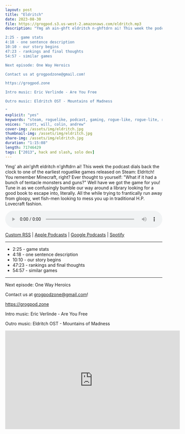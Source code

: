 ```yaml
---
layout: post
title: "Eldritch"
date: 2023-08-30
file: https://grogpod.s3.us-west-2.amazonaws.com/eldritch.mp3
description: "Ymg ah ain-ghft eldritch n-ghftdrn ai! This week the podcast dials back the clock to one of the earliest roguelike games released on Steam: Eldritch! You remember Minecraft, right? Ever thought to yourself: What if it had a bunch of tentacle monsters and guns? Well have we got the game for you! Tune in as we confusingly bumble our way around a library looking for a good book to escape into, literally. All the while trying to frantically run away from gloopy, wet fish-men looking to mess you up in traditional H.P. Lovecraft fashion.

2:25 - game stats
4:18 - one sentence description
10:10 - our story begins
47:23 - rankings and final thoughts
54:57 - similar games

Next episode: One Way Heroics

Contact us at grogpodzone@gmail.com!

https://grogpod.zone

Intro music: Eric Verlinde - Are You Free

Outro music: Eldritch OST - Mountains of Madness

"
explicit: "yes" 
keywords: "steam, roguelike, podcast, gaming, rogue-like, rogue-lite, roguelite"
voices: "scott, will, colin, andrew"
cover-img: /assets/img/eldritch.jpg
thumbnail-img: /assets/img/eldritch.jpg
share-img: /assets/img/eldritch.jpg
duration: "1:15:08"
length: 71746429  
tags: ["2013", hack and slash, solo dev]
---
```


Ymg' ah ain'ghft eldritch n'ghftdrn ai! This week the podcast dials back the clock to one of the earliest roguelike games released on Steam: Eldritch! You remember Minecraft, right? Ever thought to yourself: "What if it had a bunch of tentacle monsters and guns?" Well have we got the game for you! Tune in as we confusingly bumble our way around a library looking for a good book to escape into, literally. All the while trying to frantically run away from gloopy, wet fish-men looking to mess you up in traditional H.P. Lovecraft fashion.

<div class="container">
  <audio controls style="width: 100%;">
    <source src="https://grogpod.s3.us-west-2.amazonaws.com/eldritch.mp3" type="audio/mpeg">
  </audio>
</div>

[Custom RSS](https://grogpod.zone/feed.xml) | [Apple Podcasts](https://podcasts.apple.com/us/podcast/grogpod/id1650474911) | [Google Podcasts](https://podcasts.google.com/feed/aHR0cHM6Ly9ncm9ncG9kLnpvbmUvZmVlZC54bWw) | [Spotify](https://open.spotify.com/show/655SEhPUWIC77oO3hILe0b)


---------------------------

* 2:25 - game stats
* 4:18 - one sentence description
* 10:10 - our story begins
* 47:23 - rankings and final thoughts
* 54:57 - similar games

---------------------------

Next episode: One Way Heroics

Contact us at grogpodzone@gmail.com!

https://grogpod.zone

Intro music: Eric Verlinde - Are You Free

Outro music: Eldritch OST - Mountains of Madness

<div class="embed-responsive embed-responsive-16by9">
<iframe width="560" height="315" src="https://www.youtube.com/embed/5enJyEt49aw" title="YouTube video player" frameborder="0" allow="accelerometer; autoplay; clipboard-write; encrypted-media; gyroscope; picture-in-picture" allowfullscreen></iframe>
</div>
